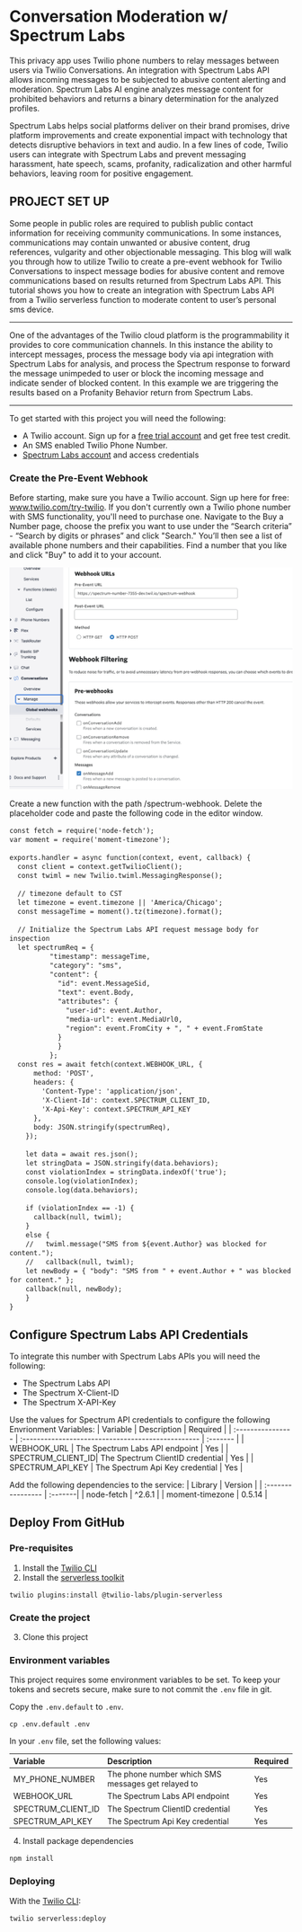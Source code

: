# Conversation Moderation w/ Spectrum Labs

This privacy app uses Twilio phone numbers to relay messages between users via Twilio Conversations.  An integration with Spectrum Labs API allows incoming messages to be subjected to abusive content alerting and moderation.  Spectrum Labs AI engine analyzes message content for prohibited behaviors and returns a binary determination for the analyzed profiles.

Spectrum Labs helps social platforms deliver on their brand promises, drive platform improvements and create exponential impact with technology that detects disruptive behaviors in text and audio. In a few lines of code, Twilio users can integrate with Spectrum Labs and prevent messaging harassment, hate speech, scams, profanity, radicalization and other harmful behaviors, leaving room for positive engagement.

## PROJECT SET UP

Some people in public roles are required to publish public contact information for receiving community communications.  In some instances, communications may contain unwanted or abusive content, drug references, vulgarity and other objectionable messaging.  This blog will walk you through how to utilize Twilio to create a pre-event webhook for Twilio Conversations to inspect message bodies for abusive content and remove communications based on results returned from Spectrum Labs API.  This tutorial shows you how to create an integration with Spectrum Labs API from a Twilio serverless function to moderate content to user’s personal sms device.  

---

One of the advantages of the Twilio cloud platform is the programmability it provides to core communication channels.  In this instance the ability to intercept messages, process the message body via api integration with Spectrum Labs for analysis, and process the Spectrum response to forward the message unimpeded to user or block the incoming message and indicate sender of blocked content. In this example we are triggering the results based on a Profanity Behavior return from Spectrum Labs.

---

To get started with this project you will need the following:
-   A Twilio account. Sign up for a [free trial account](https://www.twilio.com/try-twilio) and get free test credit.
-   An SMS enabled Twilio Phone Number.
-   [Spectrum Labs account](https://www.spectrumlabsai.com/) and access credentials

### Create the Pre-Event Webhook
Before starting, make sure you have a Twilio account. Sign up here for free: www.twilio.com/try-twilio.  If you don't currently own a Twilio phone number with SMS functionality, you'll need to purchase one. Navigate to the Buy a Number page, choose the prefix you want to use under the “Search criteria” - “Search by digits or phrases” and click "Search."  You’ll then see a list of available phone numbers and their capabilities. Find a number that you like and click "Buy" to add it to your account.


![CONFIGURE WEBHOOK](images/configureWebhook.png)

Create a new function with the path /spectrum-webhook.  Delete the placeholder code and paste the following code in the editor window.


```
const fetch = require('node-fetch');
var moment = require('moment-timezone');

exports.handler = async function(context, event, callback) {
  const client = context.getTwilioClient();
  const twiml = new Twilio.twiml.MessagingResponse();
  
  // timezone default to CST
  let timezone = event.timezone || 'America/Chicago';
  const messageTime = moment().tz(timezone).format();
  
  // Initialize the Spectrum Labs API request message body for inspection
  let spectrumReq = { 
          "timestamp": messageTime,
          "category": "sms",
          "content": {
            "id": event.MessageSid,
            "text": event.Body, 
            "attributes": {
              "user-id": event.Author,
              "media-url": event.MediaUrl0,
              "region": event.FromCity + ", " + event.FromState
            }
            }
          };
  const res = await fetch(context.WEBHOOK_URL, {
      method: 'POST',
      headers: {
        'Content-Type': 'application/json',
        'X-Client-Id': context.SPECTRUM_CLIENT_ID,
        'X-Api-Key': context.SPECTRUM_API_KEY
      },
      body: JSON.stringify(spectrumReq),
    });
    
    let data = await res.json();
    let stringData = JSON.stringify(data.behaviors);
    const violationIndex = stringData.indexOf('true');
    console.log(violationIndex);
    console.log(data.behaviors);

    if (violationIndex == -1) {
      callback(null, twiml);
    }
    else {
    //   twiml.message("SMS from ${event.Author} was blocked for content.");
    //   callback(null, twiml);
    let newBody = { "body": "SMS from " + event.Author + " was blocked for content." };
    callback(null, newBody);
    }
}
```


## Configure Spectrum Labs API Credentials
To integrate this number with Spectrum Labs APIs you will need the following:
-   The Spectrum Labs API
-   The Spectrum X-Client-ID
-   The Spectrum X-API-Key

Use the values for Spectrum API credentials to configure the following Envrionment Variables:
| Variable          | Description                                        | Required |
| :---------------- | :------------------------------------------------- | :------- |
| WEBHOOK_URL       | The Spectrum Labs API endpoint                     | Yes      |
| SPECTRUM_CLIENT_ID| The Spectrum ClientID credential                   | Yes      |
| SPECTRUM_API_KEY  | The Spectrum Api Key credential                    | Yes      |

Add the following dependencies to the service:
| Library           | Version |
| :---------------- | :-------|
| node-fetch        | ^2.6.1  |
| moment-timezone   | 0.5.14  |


## Deploy From GitHub
### Pre-requisites

1. Install the [Twilio CLI](https://www.twilio.com/docs/twilio-cli/quickstart#install-twilio-cli)
2. Install the [serverless toolkit](https://www.twilio.com/docs/labs/serverless-toolkit/getting-started)

```shell
twilio plugins:install @twilio-labs/plugin-serverless
```

### Create the project

3. Clone this project


### Environment variables

This project requires some environment variables to be set. To keep your tokens and secrets secure, make sure to not commit the `.env` file in git.

Copy the `.env.default` to `.env`.
```
cp .env.default .env
```

In your `.env` file, set the following values:

| Variable          | Description                                        | Required |
| :---------------- | :------------------------------------------------- | :------- |
| MY_PHONE_NUMBER   | The phone number which SMS messages get relayed to | Yes      |
| WEBHOOK_URL       | The Spectrum Labs API endpoint                     | Yes      |
| SPECTRUM_CLIENT_ID| The Spectrum ClientID credential                   | Yes      |
| SPECTRUM_API_KEY  | The Spectrum Api Key credential                    | Yes      |


4. Install package dependencies

```
npm install
```


### Deploying

With the [Twilio CLI](https://www.twilio.com/docs/twilio-cli/quickstart):

```
twilio serverless:deploy
```


